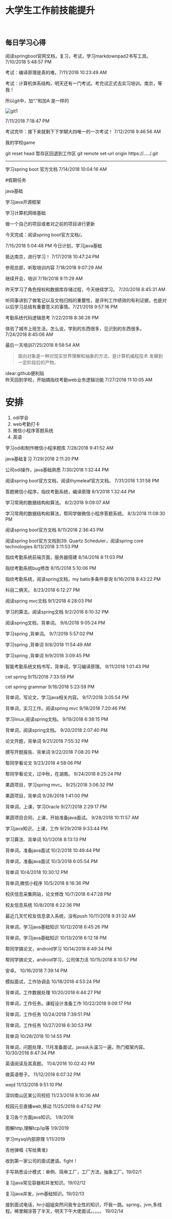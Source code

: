 # 大学生工作前技能提升
<br>



## 每日学习心得

阅读springboot官网文档，复习，考试，学习markdownpad2书写工具。 7/10/2018 5:48:57 PM 

考试：编译原理是真的难。7/11/2018 10:23:49 AM 

考试：计算机体系结构，明天还有一门考试。考完试正式去实习培训。南京，等我！

所以git中，加“.”和加A 是一样的

![git1](2018070801/git1.png)

7/11/2018 7:18:47 PM 


考试完毕：接下来就剩下下学期大四唯一的一次考试！ 7/12/2018 9:46:56 AM 

我的学校game

git reset head <file>暂存区回退到工作区
git remote set-url origin https://...../.git

******
学习spring boot 官方文档 7/14/2018 10:04:16 AM 

#假期任务

java基础

学习java开源框架

学习计算机网络基础

做一个自己的项目或者对之前的项目进行更新

今天完成：阅读spring boot官方文档/。

7/15/2018 5:04:48 PM 
今日计划，学习java基础


抵达南京，进行学习！
7/17/2018 10:47:24 PM 


参观总部，听取培训内容
7/18/2018 9:07:29 AM 

继续开会，培训
7/19/2018 9:11:29 AM 


昨天学习了角色授权和数据库存储过程，今天继续学习。
7/20/2018 8:45:31 AM 


听同事讲到了做笔记以及文档归档的重要性，是评判工作绩效的有利证据，也是对以后学习总结有重要意义的事情。7/21/2018 9:57:16 PM 


考勤系统代码逻辑思考
7/22/2018 8:36:28 PM 

体验了城市上班生活，怎么说，学到的东西很多，见识到的东西很多。
7/24/2018 8:45:06 AM 

最后一天培训7/25/2018 8:58:54 AM 



> 面向对象是一种对现实世界理解和抽象的方法，是计算机编程技术  发展到一定阶段后的产物。


idear:github便利贴<br>
昨天回到学校，开始搞指纹考勤web业务逻辑功能
7/27/2018 11:10:05 AM 
# 安排 #
1. odi学会
2. web考勤打卡
3. 微信小程序答题系统
4. 英语


学习odi和制作微信小程序题库
7/28/2018 9:41:52 AM 


java基础复习
7/29/2018 2:11:20 PM 

公司odi操作，java基础熟悉
7/30/2018 1:32:44 PM 

阅读spring boot官方文档，阅读thymeleaf官方文档。
7/31/2018 1:31:58 PM 



答题微信小程序，指纹考勤系统，编译原理
8/1/2018 1:32:44 PM 


学习常用的数据结构和算法。
8/2/2018 9:09:07 AM 


学习常用的数据结构和算法，帮同学做微信小程序答题系统。
8/3/2018 11:08:30 PM 

阅读spring boot官方文档
8/11/2018 2:36:43 PM 

阅读spring boot官方文档到39. Quartz Scheduler，阅读spring core technologies
8/13/2018 3:11:53 PM 



指纹考勤系统前端页面，服务器搭建
8/14/2018 8:11:03 PM 



指纹考勤系统bug修改
8/15/2018 5:10:06 PM 

指纹考勤系统，阅读spring文档，my batis多条件查询
8/16/2018 8:43:22 PM 


科目二俩天。
8/23/2018 6:12:27 PM




阅读spring mvc文档
9/1/2018 4:28:03 PM  



学习的算法。阅读spring文档
9/2/2018 6:10:32 PM 


阅读spring文档，背单词。
9/6/2018 9:05:24 PM 


学习spring ,背单词。
9/7/2018 5:57:02 PM 

学习spring ,背单词
9/8/2018 11:54:49 AM 

学习spring ,背单词
9/9/2018 3:09:45 PM 

智能考勤系统文档书写，背单词，学习编译原理。
9/11/2018 1:01:43 PM 


cet  spring 
9/15/2018 7:33:59 PM  


cet  spring grammar
9/16/2018 5:23:59 PM 

背单词，写论文，学习java相关内容。
9/17/2018 3:05:54 PM 

背单词，实习工作。阅读spring mvc
9/18/2018 7:20:46 PM 


学习linux,阅读spring文档。
9/19/2018 6:38:15 PM 


背单词，阅读spring文档。
9/20/2018 2:07:40 PM 

论文开题，背单词
9/21/2018 7:55:32 PM 


撰写开题报告、背单词
9/22/2018 7:08:20 PM 

帮同学看论文
9/23/2018 4:58:06 PM 

帮同学看论文，过中秋，在湖南。
9/24/2018 8:25:24 PM 

果蔬项目，学习spring mvc。
9/25/2018 3:06:32 PM 

果蔬项目，背单词
9/26/2018 1:41:00 PM 


背单词，上课，学习Oracle
9/27/2018 2:29:17 PM 


果蔬项目合同，上课，开始准备java面试。
9/28/2018 10:11:57 AM 

学习java知识，上课，工作
9/29/2018 9:33:44 PM 


学习算法、背单词
10/1/2018 8:13:13 PM 

背单词，准备java面试
10/2/2018 10:49:44 PM 

背单词，准备java面试
10/3/2018 6:05:54 PM 


背单词
10/4/2018 10:30:12 PM 

背单词,微信小程序
10/5/2018 8:16:36 PM 

校庆信息采集网站，论文修改
10/7/2018 6:47:28 PM 

校友信息系统
10/8/2018 6:22:36 PM 

最近几天忙校友信息录入系统，没有push
10/11/2018 9:31:32 AM 


背单词，学习java基础知识
10/12/2018 6:45:26 PM

背单词，学习java基础知识
10/13/2018 6:12:18 PM 

帮同学搞论文，android学习
10/14/2018 8:49:34 PM 

帮同学搞论文，android学习，公司体力活
10/15/2018 8:10:57 PM 

安卓。
10/16/2018 7:39:14 PM 

模拟面试，工作协调会
10/18/2018 4:53:24 PM 

背单词，工作数据处理
10/20/2018 6:44:27 PM 


背单词，工作任务。课程设计准备工作
10/22/2018 9:09:17 PM

背单词，工作任务
10/24/2018 7:39:51 PM 

背单词，工作任务
10/27/2018 6:30:53 PM 

背单词
10/28/2018 10:14:55 PM 

背单词，问题处理，11月准备面试，java从头温习一遍，热门框架内容。
10/30/2018 8:47:34 PM 

英语阅读及其真题。
11/4/2018 10:02:42 PM 

做英语卷子。
11/12/2018 6:07:32 PM 


wejd
11/13/2018 9:51:10 PM 

深圳南山区某公司校招
11/23/2018 8:10:36 AM 

校园元旦直播web,移动
11/25/2018 6:47:52 PM 


复习各个方面java知识。
1/8/2018

图解http,理解tcp/ip等
1/9/2019

学习mysql内部原理
1/11/2019


吉他弹唱《写给黄淮》

收到第一家公司的面试邀请。fight！

手写熟悉设计模式：单例、简单工厂，工厂方法，抽象工厂。19/02/1

复习java常见容器和并发知识。19/02/12

复习java并发，jvm基础知识。19/02/13

接到面试电话，hr小姐姐突然问我专业性的知识，吓我一跳。spring，jvm,多线程。稀里糊涂答了半天，明天下午大佬面试。。。。。    19/02/14

